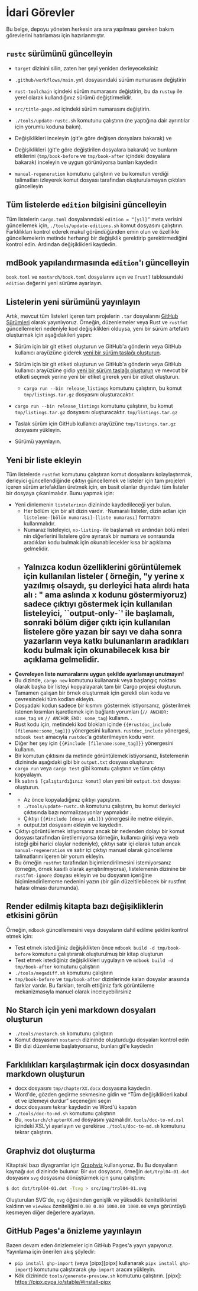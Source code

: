 # İdari Görevler

Bu belge, depoyu yöneten herkesin ara sıra yapılması gereken bakım görevlerini hatırlaması için hazırlanmıştır.

## `rustc` sürümünü güncelleyin

- `target` dizinini silin, zaten her şeyi yeniden derleyeceksiniz
- `.github/workflows/main.yml` dosyasındaki sürüm numarasını değiştirin
- `rust-toolchain` içindeki sürüm numarasını değiştirin, bu da `rustup` ile yerel olarak kullandığınız sürümü değiştirmelidir.

- `src/title-page.md` içindeki sürüm numarasını değiştirin.

- `./tools/update-rustc.sh` komutunu çalıştırın (ne yaptığına dair ayrıntılar için yorumlu koduna bakın).

- Değişiklikleri inceleyin (git'e göre değişen dosyalara bakarak) ve
- Değişiklikleri (git'e göre değiştirilen dosyalara bakarak) ve bunların etkilerini (`tmp/book-before` ve `tmp/book-after` içindeki dosyalara bakarak) inceleyin ve uygun görünüyorsa bunları kaydedin

- `manual-regeneration` komutunu çalıştırın ve bu komutun verdiği talimatları izleyerek komut dosyası tarafından oluşturulamayan çıktıları güncelleyin

## Tüm listelerde `edition` bilgisini güncelleyin

Tüm listelerin `Cargo.toml` dosyalarındaki `edition = “[yıl]”` meta verisini güncellemek için,
`./tools/update-editions.sh` komut dosyasını çalıştırın. Farklılıkları kontrol ederek makul göründüğünden emin olun ve özellikle güncellemelerin metinde herhangi bir değişiklik gerektirip gerektirmediğini kontrol edin.
Ardından değişiklikleri kaydedin.

## mdBook yapılandırmasında `edition`'ı güncelleyin


`book.toml` ve `nostarch/book.toml` dosyalarını açın ve `[rust]` tablosundaki `edition` değerini yeni sürüme ayarlayın.

## Listelerin yeni sürümünü yayınlayın

Artık, mevcut tüm listeleri içeren tam projelerin `.tar` dosyalarını
[GitHub Sürümleri](https://github.com/rust-lang/book/releases) olarak yayınlıyoruz. Örneğin, düzenlemeler veya Rust ve `rustfmt` güncellemeleri nedeniyle kod değişiklikleri olduysa, yeni bir sürüm artefaktı oluşturmak için aşağıdakileri yapın:

- Sürüm için bir git etiketi oluşturun ve GitHub'a gönderin veya GitHub kullanıcı arayüzüne giderek [yeni bir sürüm taslağı oluşturun](https://github.com/rust-lang/book).

- Sürüm için bir git etiketi oluşturun ve GitHub'a gönderin veya GitHub kullanıcı arayüzüne gidip [yeni bir sürüm taslağı oluşturun](https://github.com/rust-lang/book/releases/new) ve mevcut bir etiketi seçmek yerine yeni bir etiket girerek yeni bir etiket oluşturun.
  - `cargo run --bin release_listings` komutunu çalıştırın, bu komut
  `tmp/listings.tar.gz` dosyasını oluşturacaktır.
- `cargo run --bin release_listings` komutunu çalıştırın, bu komut `tmp/listings.tar.gz` dosyasını oluşturacaktır.
  `tmp/listings.tar.gz`
- Taslak sürüm için GitHub kullanıcı arayüzüne `tmp/listings.tar.gz` dosyasını yükleyin.
- Sürümü yayınlayın.

## Yeni bir liste ekleyin

Tüm listelerde `rustfmt` komutunu çalıştıran komut dosyalarını kolaylaştırmak, derleyici güncellendiğinde çıktıyı güncellemek ve listeler için tam projeleri içeren sürüm artefaktları üretmek için, en basit olanlar dışındaki tüm listeler bir dosyaya çıkarılmalıdır. Bunu yapmak için:
- Yeni dinlemenin `listelerinin` dizininde kaydedileceği yer bulun.
  - Her bölüm için bir alt dizin vardır.
  -Numaralı listeler, dizin adları için `listeleme-[bölüm numarası]-[liste numarası]`
    formatını kullanmalıdır.
  - Numaraz listeleyici, `no-listing-` ile başlamalı ve ardından
   bölü mleri nin diğerlerini listelere göre ayırarak bir numara
    ve sonrasında aradıkları kodu bulmak için okunabilecekler kısa bir açıklama
    gelmelidir.
  - Yalnızca kodun özelliklerini görüntülemek için kullanılan listeler ( örneğin,
    "y yerine x yazılmış olsaydı, şu derleyici hata alırdı
    hata alı : " ama aslında x kodunu göstermiyoruz) sadece çıktıyı göstermek için kullanılan listeleyici,
    ``output-only-`' ile başlamalı, sonraki bölüm diğer çıktı için kullanılan listelere göre yazan bir sayı
    ve daha sonra yazarların veya katkı bulunanların aradıkları kodu bulmak için okunabilecek kısa bir
    açıklama gelmelidir.
    -
- **Çevreleyen liste numaralarını uygun şekilde ayarlamayı unutmayın!**
- Bu dizinde, `cargo new` komutunu kullanarak veya
  başlangıç noktası olarak başka bir listeyi kopyalayarak tam bir Cargo projesi oluşturun.
- Tamamen çalışan bir örnek oluşturmak için gerekli olan kodu ve çevresindeki tüm kodları ekleyin.
- Dosyadaki kodun sadece bir kısmını göstermek istiyorsanız, gösterilmek istenen kısımları işaretlemek için bağlantı yorumları
  (`// ANCHOR: some_tag` ve `// ANCHOR_END: some_tag`) kullanın.
  .
- Rust kodu için, metindeki kod blokları içinde `{{#rustdoc_include [filename:some_tag]}}` yönergesini kullanın.
  `rustdoc_include` yönergesi, `mdbook test` amacıyla `rustdoc`'a gösterilmeyen
  kodu verir.
- Diğer her şey için `{{#include [filename:some_tag]}}` yönergesini kullanın.
- Bir komutun çıktısını da metinde görüntülemek istiyorsanız,
  listelemenin dizininde aşağıdaki gibi bir
  `output.txt` dosyası oluşturun:
- `cargo run` veya `cargo test` gibi komutu çalıştırın ve tüm
  çıktıyı kopyalayın.
- İlk satırı `$ [çalıştırdığınız komut]` olan yeni bir `output.txt` dosyası oluşturun.
-
  - Az önce kopyaladığınız çıktıyı yapıştırın.
  - `./tools/update-rustc.sh` komutunu çalıştırın, bu komut derleyici çıktısında bazı normalizasyonlar yapmalıdır
    .
  - Çıktıyı `{{#include [dosya adı]}}` yönergesi ile metne ekleyin.
  - output.txt dosyasını ekleyin ve kaydedin.
- Çıktıyı görüntülemek istiyorsanız ancak bir nedenden dolayı bir
  komut dosyası tarafından üretilemiyorsa (örneğin, kullanıcı girişi veya web
  isteği gibi harici olaylar nedeniyle), çıktıyı satır içi olarak tutun ancak
  `manual-regeneration` ve satır içi çıktıyı manuel olarak güncelleme talimatlarını
  içeren bir yorum ekleyin.
- Bu örneğin
  `rustfmt` tarafından biçimlendirilmesini istemiyorsanız (örneğin, örnek kasıtlı olarak ayrıştırılmıyorsa),
  listelemenin dizinine bir
  `rustfmt-ignore` dosyası ekleyin ve bu dosyanın içeriğine biçimlendirilememe nedenini yazın (bir gün düzeltilebilecek bir rustfmt hatası olması durumunda).

## Render edilmiş kitapta bazı değişikliklerin etkisini görün

Örneğin, `mdbook` güncellemesini veya dosyaların dahil edilme şeklini kontrol etmek için:

- Test etmek istediğiniz değişiklikten önce `mdbook
  build -d tmp/book-before` komutunu çalıştırarak oluşturulmuş bir kitap oluşturun
- Test etmek istediğiniz değişiklikleri uygulayın ve `mdbook build -d tmp/book-after` komutunu çalıştırın
- `./tools/megadiff.sh` komutunu çalıştırın
- `tmp/book-before` ve `tmp/book-after` dizinlerinde kalan dosyalar arasında farklar vardır.
  Bu farkları, tercih ettiğiniz fark görüntüleme mekanizmasıyla manuel olarak inceleyebilirsiniz

## No Starch için yeni markdown dosyaları oluşturun

- `./tools/nostarch.sh` komutunu çalıştırın
- Komut dosyasının `nostarch` dizininde oluşturduğu dosyaları kontrol edin
- Bir dizi düzenleme başlatıyorsanız, bunları git'e kaydedin

## Farklılıkları karşılaştırmak için docx dosyasından markdown oluşturun

- docx dosyasını `tmp/chapterXX.docx` dosyasına kaydedin.
- Word'de, gözden geçirme sekmesine gidin ve “Tüm değişiklikleri kabul et ve izlemeyi durdur” seçeneğini seçin
- docx dosyasını tekrar kaydedin ve Word'ü kapatın
- `./tools/doc-to-md.sh` komutunu çalıştırın
- Bu, `nostarch/chapterXX.md` dosyasını yazmalıdır.
  `tools/doc-to-md.xsl` içindeki XSL'yi ayarlayın ve gerekirse `./tools/doc-to-md.sh` komutunu tekrar çalıştırın.

## Graphviz dot oluşturma

Kitaptaki bazı diyagramlar için [Graphviz](http://graphviz.org/) kullanıyoruz.
Bu Bu dosyaların kaynağı `dot` dizininde bulunur. Bir `dot`
dosyasını, örneğin `dot/trpl04-01.dot` dosyasını `svg` dosyasına dönüştürmek için şunu çalıştırın:

```bash
$ dot dot/trpl04-01.dot -Tsvg > src/img/trpl04-01.svg
```

Oluşturulan SVG'de, `svg`
öğesinden genişlik ve yükseklik özniteliklerini kaldırın ve `viewBox` özniteliğini `0.00 0.00 1000.00 1000.00` veya görüntüyü kesmeyen diğer
değerlere ayarlayın.

## GitHub Pages'a önizleme yayınlayın

Bazen devam eden önizlemeler için GitHub Pages'a yayın yapıyoruz. Yayınlama için önerilen
akış şöyledir:

- `pip install ghp-import` (veya [pipx][pipx] kullanarak `pipx install ghp-import`) komutunu çalıştırarak `ghp-import` aracını yükleyin.
- Kök dizininde `tools/generate-preview.sh` komutunu çalıştırın.
[pipx]: https://pipx.pypa.io/stable/#install-pipx
